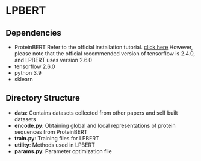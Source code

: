 # LPBERT

## Dependencies
* ProteinBERT  Refer to the official installation tutorial. [click here](https://github.com/nadavbra/protein_bert) However, please note that the official recommended version of tensorflow is 2.4.0, and LPBERT uses version 2.6.0
* tensorflow 2.6.0
* python 3.9
* sklearn

## Directory Structure
* **data**: Contains datasets collected from other papers and self built datasets
* **encode.py**:  Obtaining global and local representations of protein sequences from ProteinBERT
* **train.py**: Training files for LPBERT
* **utility**: Methods used in LPBERT
* **params.py**: Parameter optimization file
